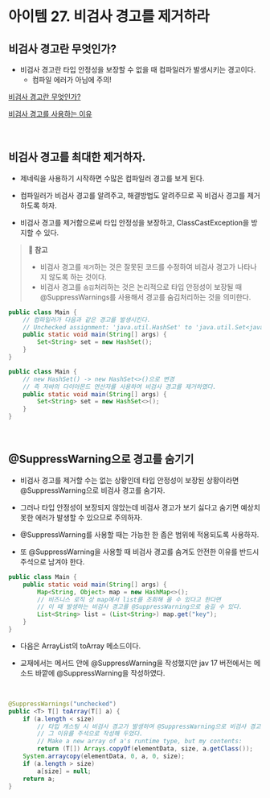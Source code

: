 # 아이템 27. 비검사 경고를 제거하라

## 비검사 경고란 무엇인가?

- 비검사 경고란 타입 안정성을 보장할 수 없을 때 컴파일러가 발생시키는 경고이다.
  - 컴파일 에러가 아님에 주의!

[비검사 경고란 무엇인가?](http://www.angelikalanger.com/GenericsFAQ/FAQSections/TechnicalDetails.html#FAQ001)

[비검사 경고를 사용하는 이유](https://stackoverflow.com/questions/30050574/advantage-of-suppresswarnings-annotation)

<br>

## 비검사 경고를 최대한 제거하자.

- 제네릭을 사용하기 시작하면 수많은 컴파일러 경고를 보게 된다.
  
- 컴파일러가 비검사 경고를 알려주고, 해결방법도 알려주므로 꼭 비검사 경고를 제거하도록 하자.

- 비검사 경고를 제거함으로써 타입 안정성을 보장하고, ClassCastException을 방지할 수 있다.

> **📌 참고**<br>
> - 비검사 경고를 `제거`하는 것은 잘못된 코드를 수정하여 비검사 경고가 나타나지 않도록 하는 것이다.
> - 비검사 경고를 `숨김`처리하는 것은 논리적으로 타입 안정성이 보장될 때 @SuppressWarnings를 사용해서 경고를 숨김처리하는 것을 의미한다.

```java
public class Main {
    // 컴파일러가 다음과 같은 경고를 발생시킨다.
    // Unchecked assignment: 'java.util.HashSet' to 'java.util.Set<java.lang.String>'
    public static void main(String[] args) {
        Set<String> set = new HashSet();
    }
}
``` 

```java
public class Main {
    // new HashSet() -> new HashSet<>()으로 변경
    // 즉 자바의 다이아몬드 연산자를 사용하여 비검사 경고를 제거하였다.
    public static void main(String[] args) {
        Set<String> set = new HashSet<>();
    }
}
``` 
<br>

## @SuppressWarning으로 경고를 숨기기

- 비검사 경고를 제거할 수는 없는 상황인데 타입 안정성이 보장된 상황이라면 @SuppressWarning으로 비검사 경고를 숨기자.

- 그러나 타입 안정성이 보장되지 않았는데 비검사 경고가 보기 싫다고 숨기면 예상치 못한 에러가 발생할 수 있으므로 주의하자.

- @SuppressWarning를 사용할 때는 가능한 한 좁은 범위에 적용되도록 사용하자.

- 또 @SuppressWarning을 사용할 때 비검사 경고를 숨겨도 안전한 이유를 반드시 주석으로 남겨야 한다.

```java
public class Main {
    public static void main(String[] args) {
        Map<String, Object> map = new HashMap<>();
        // 비즈니스 로직 상 map에서 list를 조회해 올 수 있다고 한다면
        // 이 때 발생하는 비검사 경고를 @SuppressWarning으로 숨길 수 있다.
        List<String> list = (List<String>) map.get("key");
    }
}
```

- 다음은 ArrayList의 toArray 메소드이다.

- 교재에서는 메서드 안에 @SuppressWarning을 작성했지만 jav 17 버전에서는 메소드 바깥에 @SuppressWarning을 작성하였다.

<br>

```java
@SuppressWarnings("unchecked")
public <T> T[] toArray(T[] a) {
    if (a.length < size)
        // 타입 캐스팅 시 비검사 경고가 발생하여 @SuppressWarning으로 비검사 경고를 숨겼고,
        // 그 이유를 주석으로 작성해 두었다.
        // Make a new array of a's runtime type, but my contents:
        return (T[]) Arrays.copyOf(elementData, size, a.getClass());
    System.arraycopy(elementData, 0, a, 0, size);
    if (a.length > size)
        a[size] = null;
    return a;
}
```